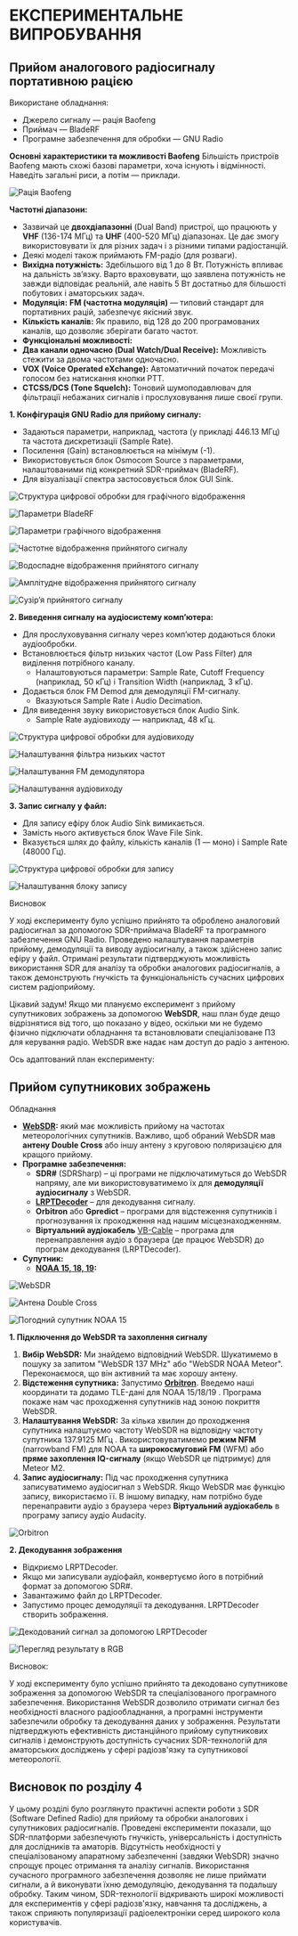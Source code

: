 # **ЕКСПЕРИМЕНТАЛЬНЕ ВИПРОБУВАННЯ**


<!-- подяка автору https://www.youtube.com/watch?v=IaThnn2r1no -->

## Прийом аналогового радіосигналу портативною рацією

Використане обладнання:

* Джерело сигналу — рація Baofeng
* Приймач — BladeRF
* Програмне забезпечення для обробки — GNU Radio

**Основні характеристики та можливості Baofeng**
Більшість пристроїв Baofeng мають схожі базові параметри, хоча існують і відмінності. Наведіть загальні риси, а потім — приклади.

![Рація Baofeng](imgs/image-35.png)

**Частотні діапазони:**

* Зазвичай це **двохдіапазонні** (Dual Band) пристрої, що працюють у **VHF** (136-174 МГц) та **UHF** (400-520 МГц) діапазонах. Це дає змогу використовувати їх для різних задач і з різними типами радіостанцій.
* Деякі моделі також приймають FM-радіо (для розваги).
* **Вихідна потужність:** Здебільшого від 1 до 8 Вт. Потужність впливає на дальність зв’язку. Варто враховувати, що заявлена потужність не завжди відповідає реальній, але навіть 5 Вт достатньо для більшості побутових і аматорських задач.
* **Модуляція:** **FM (частотна модуляція)** — типовий стандарт для портативних рацій, забезпечує якісний звук.
* **Кількість каналів:** Як правило, від 128 до 200 програмованих каналів, що дозволяє зберігати багато частот.
* **Функціональні можливості:**
* **Два канали одночасно (Dual Watch/Dual Receive):** Можливість стежити за двома частотами одночасно.
* **VOX (Voice Operated eXchange):** Автоматичний початок передачі голосом без натискання кнопки PTT.
* **CTCSS/DCS (Tone Squelch):** Тоновий шумоподавлювач для фільтрації небажаних сигналів і прослуховування лише своєї групи.

**1. Конфігурація GNU Radio для прийому сигналу:**

* Задаються параметри, наприклад, частота (у прикладі 446.13 МГц) та частота дискретизації (Sample Rate).
* Посилення (Gain) встановлюється на мінімум (-1).
* Використовується блок Osmocom Source з параметрами, налаштованими під конкретний SDR-приймач (BladeRF).
* Для візуалізації спектра застосовується блок GUI Sink.

![Структура цифрової обробки для графічного відображення](imgs/image-36.png)

![Параметри BladeRF](imgs/image-37.png)

![Параметри графічного відображення](imgs/image-38.png)

![Частотне відображення прийнятого сигналу](imgs/image-39.png)

![Водоспадне відображення прийнятого сигналу](imgs/image-40.png)

![Амплітудне відображення прийнятого сигналу](imgs/image-41.png)

![Сузір’я прийнятого сигналу](imgs/image-42.png)

**2. Виведення сигналу на аудіосистему комп’ютера:**

* Для прослуховування сигналу через комп’ютер додаються блоки аудіообробки.
* Встановлюється фільтр низьких частот (Low Pass Filter) для виділення потрібного каналу.
    * Налаштовуються параметри: Sample Rate, Cutoff Frequency (наприклад, 50 кГц) і Transition Width (наприклад, 3 кГц).
* Додається блок FM Demod для демодуляції FM-сигналу.
    * Вказуються Sample Rate і Audio Decimation.
* Для виведення звуку використовується блок Audio Sink.
    * Sample Rate аудіовиходу — наприклад, 48 кГц.

![Структура цифрової обробки для аудіовиходу](imgs/image-43.png)

![Налаштування фільтра низьких частот](imgs/image-44.png)

![Налаштування FM демодулятора](imgs/image-45.png)

![Налаштування аудіовиходу](imgs/image-46.png)

**3. Запис сигналу у файл:**

* Для запису ефіру блок Audio Sink вимикається.
* Замість нього активується блок Wave File Sink.
* Вказується шлях до файлу, кількість каналів (1 — моно) і Sample Rate (48000 Гц).

![Структура цифрової обробки для запису](imgs/image-47.png)

![Налаштування блоку запису](imgs/image-48.png)

Висновок


У ході експерименту було успішно прийнято та оброблено аналоговий радіосигнал за допомогою SDR-приймача BladeRF та програмного забезпечення GNU Radio. Проведено налаштування параметрів прийому, демодуляції та виводу аудіосигналу, а також здійснено запис ефіру у файл. Отримані результати підтверджують можливість використання SDR для аналізу та обробки аналогових радіосигналів, а також демонструють гнучкість та функціональність сучасних цифрових систем радіоприйому.

Цікавий задум! Якщо ми плануємо експеримент з прийому супутникових зображень за допомогою **WebSDR**, наш план буде дещо відрізнятися від того, що показано у відео, оскільки ми не будемо фізично підключати обладнання та встановлювати спеціалізоване ПЗ для керування радіо. WebSDR вже надає нам доступ до радіо з антеною.

Ось адаптований план експерименту:

<!-- дякую https://www.youtube.com/watch?v=cjClTnZ4Xh4 -->

##  Прийом супутникових зображень

Обладнання

* **[WebSDR](http://websdr.org/):**  який має можливість прийому на частотах метеорологічних супутників. Важливо, щоб обраний WebSDR мав **антену Double Cross** або іншу антену з круговою поляризацією для кращого прийому.
* **Програмне забезпечення:**
    * **SDR#** (SDRSharp) – ці програми не підключатимуться до WebSDR напряму, але ми використовуватимемо їх для **демодуляції аудіосигналу** з WebSDR.
    * **[LRPTDecoder](https://www.rtl-sdr.com/m2_lrpt_decoder-version-59-released/)** – для декодування сигналу.
    * **Orbitron** або **Gpredict** – програми для відстеження супутників і прогнозування їх проходження над нашим місцезнаходженням.
    * **Віртуальний аудіокабель** [VB-Cable](https://vb-audio.com/Cable/) – програма для перенаправлення аудіо з браузера (де працює WebSDR) до програм декодування (LRPTDecoder).
* **Супутник:**
    * **[NOAA 15, 18, 19](https://uk.wikipedia.org/wiki/NOAA-19):**

![WebSDR](imgs/image-49.png)

![Антена Double Cross](imgs/image-51.png)

![Погодний супутник NOAA 15](imgs/image-50.png)

**1. Підключення до WebSDR та захоплення сигналу**

1.  **Вибір WebSDR:** Ми знайдемо відповідний WebSDR. Шукатимемо в пошуку за запитом "WebSDR 137 MHz" або "WebSDR NOAA Meteor". Переконаємося, що він активний та має хорошу антену.
2.  **Відстеження супутника:** Запустимо **[Orbitron](https://www.stoff.pl/)**. Введемо наші координати та додамо TLE-дані для NOAA 15/18/19 . Програма покаже нам час проходження супутників над зоною покриття WebSDR.
3.  **Налаштування WebSDR:** За кілька хвилин до проходження супутника налаштуємо частоту WebSDR на відповідну частоту супутника 137.9125 МГц . Використовуватимемо **режим NFM** (narrowband FM) для NOAA та **широкосмуговий FM** (WFM) або **пряме захоплення IQ-сигналу** (якщо WebSDR це підтримує) для Meteor M2.
4.  **Запис аудіосигналу:** Під час проходження супутника записуватимемо аудіосигнал з WebSDR. Якщо WebSDR має функцію запису, використаємо її. В іншому випадку, нам потрібно буде перенаправити аудіо з браузера через **Віртуальний аудіокабель** в програму запису аудіо Audacity.

![Orbitron](imgs/image-52.png)

**2. Декодування зображення**

* Відкриємо LRPTDecoder.
* Якщо ми записували аудіофайл, конвертуємо його в потрібний формат за допомогою SDR#.
* Завантажимо файл до LRPTDecoder.
* Запустимо процес демодуляції та декодування. LRPTDecoder створить зображення.

![Декодований сигнал за допомогою LRPTDecoder](imgs/image-54.png)

![Перегляд результату в RGB](imgs/image-55.png)

Висновок:

У ході експерименту було успішно прийнято та декодовано супутникове зображення за допомогою WebSDR та спеціалізованого програмного забезпечення. Використання WebSDR дозволило отримати сигнал без необхідності власного радіообладнання, а програмні інструменти забезпечили обробку та декодування даних у зображення. Результати підтверджують ефективність дистанційного прийому супутникових сигналів і демонструють доступність сучасних SDR-технологій для аматорських досліджень у сфері радіозв'язку та супутникової метеорології.

## Висновок по розділу 4

У цьому розділі було розглянуто практичні аспекти роботи з SDR (Software Defined Radio) для прийому та обробки аналогових і супутникових радіосигналів. Проведені експерименти показали, що SDR-платформи забезпечують гнучкість, універсальність і доступність для дослідників та аматорів. Відсутність необхідності у спеціалізованому апаратному забезпеченні (завдяки WebSDR) значно спрощує процес отримання та аналізу сигналів. Використання сучасного програмного забезпечення дозволяє не лише приймати сигнали, а й виконувати їхню демодуляцію, декодування та подальшу обробку. Таким чином, SDR-технології відкривають широкі можливості для експериментів у сфері радіозв'язку, навчання та досліджень, а також сприяють популяризації радіоелектроніки серед широкого кола користувачів.
